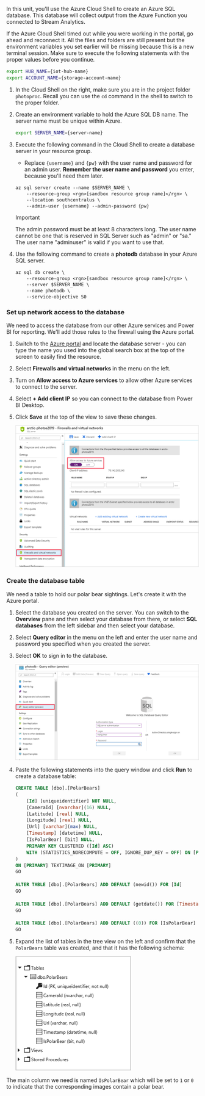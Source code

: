 In this unit, you'll use the Azure Cloud Shell to create an Azure SQL database. This database will collect output from the Azure Function you connected to Stream Analytics.

If the Azure Cloud Shell timed out while you were working in the portal, go ahead and reconnect it. All the files and folders are still present but the environment variables you set earlier will be missing because this is a new terminal session. Make sure to execute the following statements with the proper values before you continue.

```bash
export HUB_NAME={iot-hub-name}
export ACCOUNT_NAME={storage-account-name}
```

1. In the Cloud Shell on the right, make sure you are in the project folder `photoproc`. Recall you can use the `cd` command in the shell to switch to the proper folder.

1. Create an environment variable to hold the Azure SQL DB name. The server name must be unique within Azure.

    ```bash
    export SERVER_NAME={server-name}
    ```

1. Execute the following command in the Cloud Shell to create a database server in your resource group.
    - Replace `{username}` and `{pw}` with the user name and password for an admin user. **Remember the user name and password** you enter, because you'll need them later.

    ```azurecli
    az sql server create --name $SERVER_NAME \
        --resource-group <rgn>[sandbox resource group name]</rgn> \
        --location southcentralus \
        --admin-user {username} --admin-password {pw}
    ```

    > [!IMPORTANT]
    > The admin password must be at least 8 characters long. The user name cannot be one that is reserved in SQL Server such as "admin" or "sa." The user name "adminuser" is valid if you want to use that.

1. Use the following command to create a **photodb** database in your Azure SQL server.

    ```azurecli
    az sql db create \
        --resource-group <rgn>[sandbox resource group name]</rgn> \
        --server $SERVER_NAME \
        --name photodb \
        --service-objective S0
    ```

### Set up network access to the database

We need to access the database from our other Azure services and Power BI for reporting. We'll add those rules to the firewall using the Azure portal.

1. Switch to the [Azure portal](https://portal.azure.com?azure-portal=true) and locate the database server - you can type the name you used into the global search box at the top of the screen to easily find the resource.

1. Select **Firewalls and virtual networks** in the menu on the left.

1. Turn on **Allow access to Azure services** to allow other Azure services to connect to the server.

1. Select **+ Add client IP** so you can connect to the database from Power BI Desktop.

1. Click **Save** at the top of the view to save these changes.

    ![Allowing Azure to access the database server](../media/10-configure-database-server.png)

### Create the database table

We need a table to hold our polar bear sightings. Let's create it with the Azure portal.

1. Select the database you created on the server. You can switch to the **Overview** pane and then select your database from there, or select **SQL databases** from the left sidebar and then select your database. 

1. Select **Query editor** in the menu on the left and enter the user name and password you specified when you created the server.

1. Select **OK** to sign in to the database.

    ![Logging in to the database server](../media/10-database-login.png)

1. Paste the following statements into the query window and click **Run** to create a database table:

    ```sql
    CREATE TABLE [dbo].[PolarBears]
    (
        [Id] [uniqueidentifier] NOT NULL,
        [CameraId] [nvarchar](16) NULL,
        [Latitude] [real] NULL,
        [Longitude] [real] NULL,
        [Url] [varchar](max) NULL,
        [Timestamp] [datetime] NULL,
        [IsPolarBear] [bit] NULL,
        PRIMARY KEY CLUSTERED ([Id] ASC)
        WITH (STATISTICS_NORECOMPUTE = OFF, IGNORE_DUP_KEY = OFF) ON [PRIMARY]
    )
    ON [PRIMARY] TEXTIMAGE_ON [PRIMARY]
    GO

    ALTER TABLE [dbo].[PolarBears] ADD DEFAULT (newid()) FOR [Id]
    GO

    ALTER TABLE [dbo].[PolarBears] ADD DEFAULT (getdate()) FOR [Timestamp]
    GO

    ALTER TABLE [dbo].[PolarBears] ADD DEFAULT ((0)) FOR [IsPolarBear]
    GO
    ```

1. Expand the list of tables in the tree view on the left and confirm that the `PolarBears` table was created, and that it has the following schema:

    ![The database's "PolarBears" table](../media/10-polar-bears-table.png)

The main column we need is named `IsPolarBear` which will be set to `1` or `0` to indicate that the corresponding images contain a polar bear.
